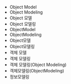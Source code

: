 ﻿- Object Model
- Object Modeling
- Object 모델
- Object 모델링
- ObjectModel
- ObjectModeling
- Object모델
- Object모델링
- 객체 모델
- 객체 모델링
- 객체 모델링(Object Modeling)
- 객체모델링(ObjectModeling)
- 정보모델링
